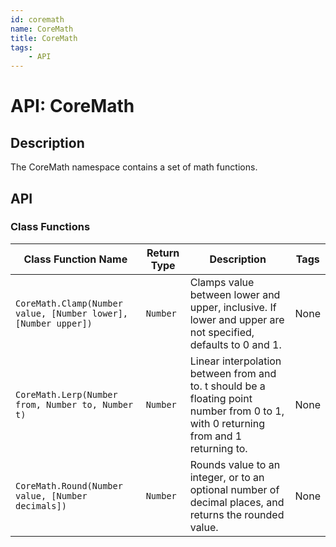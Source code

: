```yaml
---
id: coremath
name: CoreMath
title: CoreMath
tags:
    - API
---
```


# API: CoreMath

## Description

The CoreMath namespace contains a set of math functions.

## API

### Class Functions

| Class Function Name | Return Type | Description | Tags |
| -------------- | ----------- | ----------- | ---- |
| `CoreMath.Clamp(Number value, [Number lower], [Number upper])` | `Number` | Clamps value between lower and upper, inclusive. If lower and upper are not specified, defaults to 0 and 1. | None |
| `CoreMath.Lerp(Number from, Number to, Number t)` | `Number` | Linear interpolation between from and to. t should be a floating point number from 0 to 1, with 0 returning from and 1 returning to. | None |
| `CoreMath.Round(Number value, [Number decimals])` | `Number` | Rounds value to an integer, or to an optional number of decimal places, and returns the rounded value. | None |
